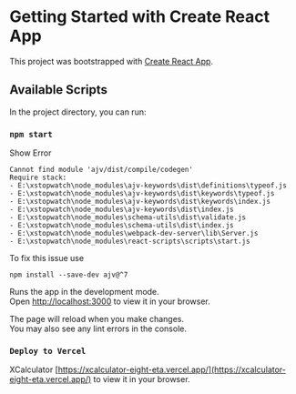 # Getting Started with Create React App

This project was bootstrapped with [Create React App](https://github.com/facebook/create-react-app).

## Available Scripts

In the project directory, you can run:

### `npm start`

Show Error

```
Cannot find module 'ajv/dist/compile/codegen'
Require stack:
- E:\xstopwatch\node_modules\ajv-keywords\dist\definitions\typeof.js
- E:\xstopwatch\node_modules\ajv-keywords\dist\keywords\typeof.js
- E:\xstopwatch\node_modules\ajv-keywords\dist\keywords\index.js
- E:\xstopwatch\node_modules\ajv-keywords\dist\index.js
- E:\xstopwatch\node_modules\schema-utils\dist\validate.js
- E:\xstopwatch\node_modules\schema-utils\dist\index.js
- E:\xstopwatch\node_modules\webpack-dev-server\lib\Server.js
- E:\xstopwatch\node_modules\react-scripts\scripts\start.js
```

To fix this issue use

```
npm install --save-dev ajv@^7
```

Runs the app in the development mode.\
Open [http://localhost:3000](http://localhost:3000) to view it in your browser.

The page will reload when you make changes.\
You may also see any lint errors in the console.

### `Deploy to Vercel`

XCalculator [https://xcalculator-eight-eta.vercel.app/](https://xcalculator-eight-eta.vercel.app/) to view it in your browser.
